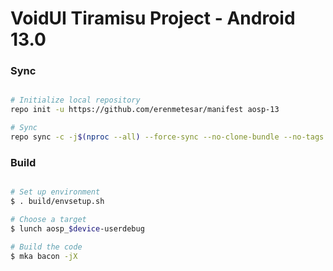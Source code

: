 # VoidUI Tiramisu Project - Android 13.0

### Sync ###

```bash

# Initialize local repository
repo init -u https://github.com/erenmetesar/manifest aosp-13

# Sync
repo sync -c -j$(nproc --all) --force-sync --no-clone-bundle --no-tags
```

### Build ###

```bash

# Set up environment
$ . build/envsetup.sh

# Choose a target
$ lunch aosp_$device-userdebug

# Build the code
$ mka bacon -jX
```
